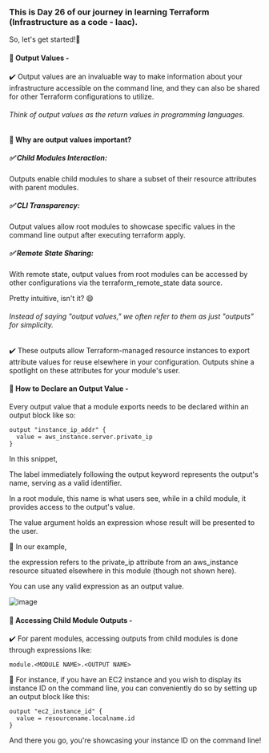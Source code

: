 ### This is Day 26 of our journey in learning Terraform (Infrastructure as a code - Iaac).

So, let's get started!🔰

#### 🚀 Output Values -

✔️ Output values are an invaluable way to make information about your infrastructure accessible on the command line, and they can also be shared for other Terraform configurations to utilize. 

###### Think of output values as the return values in programming languages.

#### 📌 Why are output values important?

##### ✅ Child Modules Interaction: 
Outputs enable child modules to share a subset of their resource attributes with parent modules.

##### ✅ CLI Transparency: 
Output values allow root modules to showcase specific values in the command line output after executing terraform apply.

##### ✅ Remote State Sharing: 
With remote state, output values from root modules can be accessed by other configurations via the terraform_remote_state data source.

Pretty intuitive, isn't it? 😄

###### Instead of saying "output values," we often refer to them as just "outputs" for simplicity. 

✔️ These outputs allow Terraform-managed resource instances to export attribute values for reuse elsewhere in your configuration. Outputs shine a spotlight on these attributes for your module's user.

#### 📌 How to Declare an Output Value -

Every output value that a module exports needs to be declared within an output block like so:

```
output "instance_ip_addr" {
  value = aws_instance.server.private_ip
}
```

In this snippet, 


The label immediately following the output keyword represents the output's name, serving as a valid identifier. 

In a root module, this name is what users see, while in a child module, it provides access to the output's value.

The value argument holds an expression whose result will be presented to the user. 

🔖 In our example, 

the expression refers to the private_ip attribute from an aws_instance resource situated elsewhere in this module (though not shown here). 

You can use any valid expression as an output value.

![image](https://github.com/sahdevgrover/terraform-basic-to-advanced-resources/assets/132704247/8dcf33a3-a7cc-4595-abbe-a62f5252522c)

#### 🚀 Accessing Child Module Outputs -

✔️ For parent modules, accessing outputs from child modules is done through expressions like:


```
module.<MODULE NAME>.<OUTPUT NAME>
```

🔖 For instance, if you have an EC2 instance and you wish to display its instance ID on the command line, you can conveniently do so by setting up an output block like this:

```
output "ec2_instance_id" {
  value = resourcename.localname.id
}
```
And there you go, you're showcasing your instance ID on the command line!
